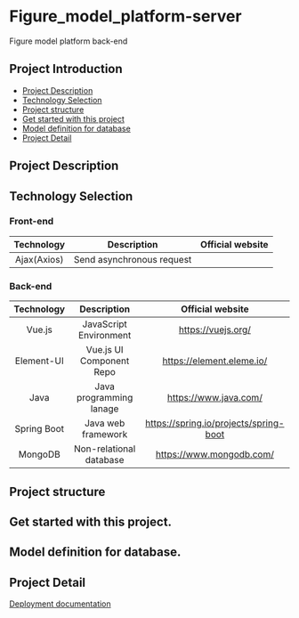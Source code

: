 # Figure_model_platform-server
Figure model platform back-end

## Project Introduction
- [Project Description](#Project-description)
- [Technology Selection](#technology-selection)
- [Project structure](#project-structure)
- [Get started with this project](#get-started-with-this-project)
- [Model definition for database](#model-definition-for-database)
- [Project Detail](#project-detail)

## Project Description

## Technology Selection

### Front-end
|     Technology     |        Description       |                Official website                |
| :----------------: | :----------------------: | :--------------------------------------------: |
|     Ajax(Axios)    | Send asynchronous request|                                                |

### Back-end
|     Technology     |        Description       |                Official website                |
| :----------------: | :----------------------: | :--------------------------------------------: |
|       Vue.js       |  JavaScript Environment  |               https://vuejs.org/               |
|     Element-UI     | Vue.js UI Component Repo |            https://element.eleme.io/           |
|        Java        |  Java programming lanage |              https://www.java.com/             |
|     Spring Boot    |    Java web framework    |      https://spring.io/projects/spring-boot    |
|       MongoDB      |  Non-relational database |             https://www.mongodb.com/           |

## Project structure

## Get started with this project.

## Model definition for database.

## Project Detail

[Deployment documentation](docs/Deployment.md)